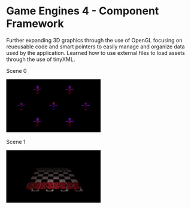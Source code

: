 <h1>Game Engines 4 - Component Framework</h1>

Further expanding 3D graphics through the use of OpenGL focusing on reueusable code and smart pointers to easily manage and organize data used by the application. Learned how to use external files to load assets through the use of tinyXML.



Scene 0

<img src="FINAL-ComponentFramework-Scene0.png" width="50%"></img> 



Scene 1

<img src="FINAL-ComponentFramework-Scene1.png" width="50%"></img> 



